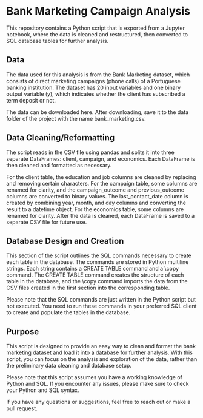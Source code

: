 # Bank Marketing Campaign Analysis
This repository contains a Python script that is exported from a Jupyter notebook, where the data is cleaned and restructured, then converted to SQL database tables for further analysis.

## Data
The data used for this analysis is from the Bank Marketing dataset, which consists of direct marketing campaigns (phone calls) of a Portuguese banking institution. The dataset has 20 input variables and one binary output variable (y), which indicates whether the client has subscribed a term deposit or not.

The data can be downloaded here. After downloading, save it to the data folder of the project with the name bank_marketing.csv.

## Data Cleaning/Reformatting
The script reads in the CSV file using pandas and splits it into three separate DataFrames: client, campaign, and economics. Each DataFrame is then cleaned and formatted as necessary.

For the client table, the education and job columns are cleaned by replacing and removing certain characters.
For the campaign table, some columns are renamed for clarity, and the campaign_outcome and previous_outcome columns are converted to binary values. The last_contact_date column is created by combining year, month, and day columns and converting the result to a datetime object.
For the economics table, some columns are renamed for clarity.
After the data is cleaned, each DataFrame is saved to a separate CSV file for future use.

## Database Design and Creation
This section of the script outlines the SQL commands necessary to create each table in the database. The commands are stored in Python multiline strings. Each string contains a CREATE TABLE command and a \copy command. The CREATE TABLE command creates the structure of each table in the database, and the \copy command imports the data from the CSV files created in the first section into the corresponding table.

Please note that the SQL commands are just written in the Python script but not executed. You need to run these commands in your preferred SQL client to create and populate the tables in the database.

## Purpose
This script is designed to provide an easy way to clean and format the bank marketing dataset and load it into a database for further analysis. With this script, you can focus on the analysis and exploration of the data, rather than the preliminary data cleaning and database setup.

Please note that this script assumes you have a working knowledge of Python and SQL. If you encounter any issues, please make sure to check your Python and SQL syntax.

If you have any questions or suggestions, feel free to reach out or make a pull request.
